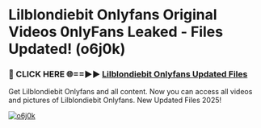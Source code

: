 # Lilblondiebit Onlyfans Original Videos 0nlyFans Leaked - Files Updated! (o6j0k)

<h3>🔴 CLICK HERE 🌐==►► <a href="https://tinyurl.com/2m67pmp6" rel="nofollow">Lilblondiebit Onlyfans Updated Files</a></h3>

Get Lilblondiebit Onlyfans and all content. Now you can access all videos and pictures of Lilblondiebit Onlyfans. New Updated Files 2025!

[![o6j0k](https://i.imgur.com/H4QAA4z.gif)](https://tinyurl.com/2m67pmp6)
